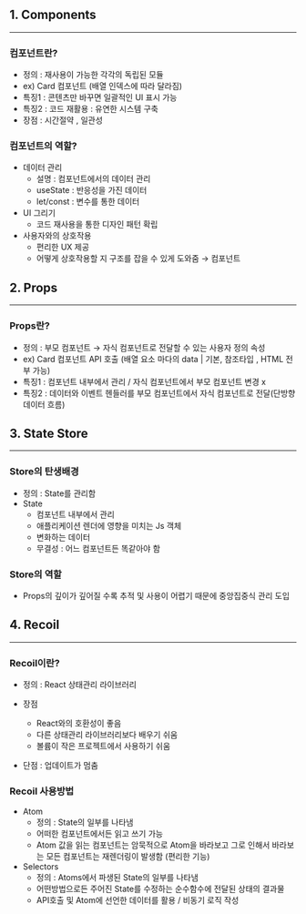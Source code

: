 ## 1. Components

---

### 컴포넌트란?

- 정의 : 재사용이 가능한 각각의 독립된 모듈
- ex) Card 컴포넌트 (배열 인덱스에 따라 달라짐)
- 특징1 : 콘텐츠만 바꾸면 일괄적인 UI 표시 가능
- 특징2 : 코드 재활용 : 유연한 시스템 구축
- 장점 : 시간절약 , 일관성

### 컴포넌트의 역할?

- 데이터 관리
  - 설명 : 컴포넌트에서의 데이터 관리
  - useState : 반응성을 가진 데이터
  - let/const : 변수를 통한 데이터
- UI 그리기
  - 코드 재사용을 통한 디자인 패턴 확립
- 사용자와의 상호작용
  - 편리한 UX 제공
  - 어떻게 상호작용할 지 구조를 잡을 수 있게 도와줌 → 컴포넌트

## 2. Props

---

### Props란?

- 정의 : 부모 컴포넌트 → 자식 컴포넌트로 전달할 수 있는 사용자 정의 속성
- ex) Card 컴포넌트 API 호출 (배열 요소 마다의 data | 기본, 참조타입 , HTML 전부 가능)
- 특징1 : 컴포넌트 내부에서 관리 / 자식 컴포넌트에서 부모 컴포넌트 변경 x
- 특징2 : 데이터와 이벤트 헨들러를 부모 컴포넌트에서 자식 컴포넌트로 전달(단방향 데이터 흐름)

## 3. State Store

---

### Store의 탄생배경

- 정의 : State를 관리함
- State
  - 컴포넌트 내부에서 관리
  - 애플리케이션 렌더에 영향을 미치는 Js 객체
  - 변화하는 데이터
  - 무결성 : 어느 컴포넌트든 똑같아야 함

### Store의 역할

- Props의 깊이가 깊어질 수록 추적 및 사용이 어렵기 때문에 중앙집중식 관리 도입

## 4. Recoil

---

### Recoil이란?

- 정의 : React 상태관리 라이브러리

- 장점
  - React와의 호환성이 좋음
  - 다른 상태관리 라이브러리보다 배우기 쉬움
  - 볼륨이 작은 프로젝트에서 사용하기 쉬움
- 단점 : 업데이트가 멈춤

### Recoil 사용방법

- Atom
  - 정의 : State의 일부를 나타냄
  - 어떠한 컴포넌트에서든 읽고 쓰기 가능
  - Atom 값을 읽는 컴포넌트는 암묵적으로 Atom을 바라보고
    그로 인해서 바라보는 모든 컴포넌트는 재렌더링이 발생함 (편리한 기능)
- Selectors
  - 정의 : Atoms에서 파생된 State의 일부를 나타냄
  - 어떤방법으로든 주어진 State를 수정하는 순수함수에 전달된 상태의 결과물
  - API호출 및 Atom에 선언한 데이터를 활용 / 비동기 로직 작성
